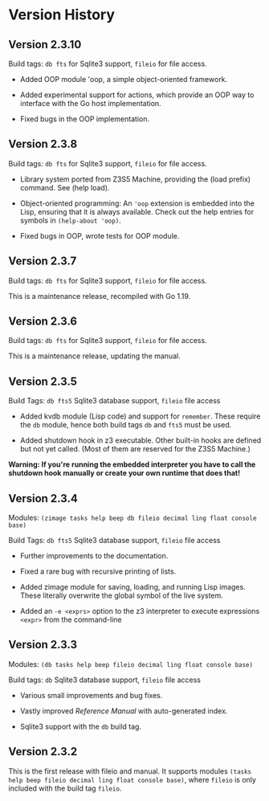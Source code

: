 # Version History

## Version 2.3.10

Build tags: `db fts` for Sqlite3 support, `fileio` for file access.

- Added OOP module 'oop, a simple object-oriented framework.

- Added experimental support for actions, which provide an OOP way to interface with the Go host implementation.

- Fixed bugs in the OOP implementation.

## Version 2.3.8

Build tags: `db fts` for Sqlite3 support, `fileio` for file access.

- Library system ported from Z3S5 Machine, providing the (load prefix) command. See (help load).

- Object-oriented programming: An `'oop` extension is embedded into the Lisp, ensuring that it is always available. Check out the help entries for symbols in `(help-about 'oop)`.

- Fixed bugs in OOP, wrote tests for OOP module.


## Version 2.3.7

Build tags: `db fts` for Sqlite3 support, `fileio` for file access.

This is a maintenance release, recompiled with Go 1.19.

## Version 2.3.6

Build tags: `db fts` for Sqlite3 support, `fileio` for file access.

This is a maintenance release, updating the manual.

## Version 2.3.5

Build Tags: `db fts5` Sqlite3 database support, `fileio` file access

- Added kvdb module (Lisp code) and support for `remember`. These require the `db` module, hence both build tags `db` and `fts5` must be used.

- Added shutdown hook in z3 executable. Other built-in hooks are defined but not yet called. (Most of them are reserved for the Z3S5 Machine.)

**Warning: If you're running the embedded interpreter you have to call the shutdown hook manually or create your own runtime that does that!**

## Version 2.3.4

Modules: `(zimage tasks help beep db fileio decimal ling float console base)`

Build Tags: `db fts5` Sqlite3 database support, `fileio` file access

- Further improvements to the documentation.

- Fixed a rare bug with recursive printing of lists.

- Added zimage module for saving, loading, and running Lisp images. These literally overwrite the global symbol of the live system.

- Added an `-e <exprs>` option to the z3 interpreter to execute expressions `<expr>` from the command-line 

## Version 2.3.3

Modules: `(db tasks help beep fileio decimal ling float console base)`

Build tags: `db` Sqlite3 database support, `fileio` file access

- Various small improvements and bug fixes.

- Vastly improved *Reference Manual* with auto-generated index.

- Sqlite3 support with the `db` build tag.

## Version 2.3.2

This is the first release with fileio and manual. It supports modules `(tasks help beep fileio decimal ling float console base)`, where `fileio` is only included with the build tag `fileio`.
